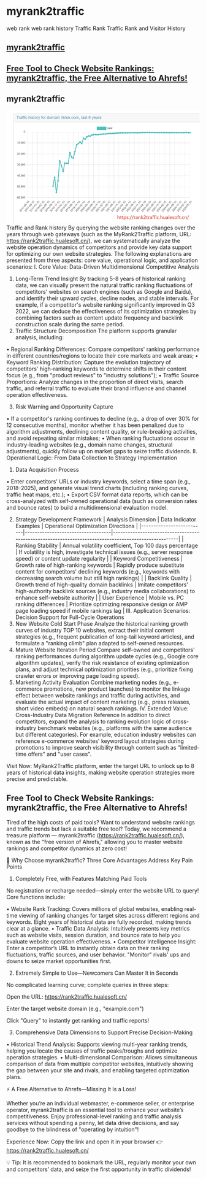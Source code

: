 # myrank2traffic
web rank web rank history Traffic Rank Traffic Rank and Visitor History 


## [myrank2traffic](#myrank2traffic)

## [Free Tool to Check Website Rankings: myrank2traffic, the Free Alternative to Ahrefs!](#free_Tool_to_Check_Website_Rankings)


<a name="myrank2traffic"></a>
## myrank2traffic 



![image](rank2traffic.hualesoft.cn-img.png)
Traffic and Rank history 
By querying the website ranking changes over the years through web gateways (such as the MyRank2Traffic platform, URL: https://rank2traffic.hualesoft.cn/), we can systematically analyze the website operation dynamics of competitors and provide key data support for optimizing our own website strategies. The following explanations are presented from three aspects: core value, operational logic, and application scenarios:
I. Core Value: Data-Driven Multidimensional Competitive Analysis
1.	Long-Term Trend Insight
By tracking 5-8 years of historical ranking data, we can visually present the natural traffic ranking fluctuations of competitors' websites on search engines (such as Google and Baidu), and identify their upward cycles, decline nodes, and stable intervals. For example, if a competitor's website ranking significantly improved in Q3 2022, we can deduce the effectiveness of its optimization strategies by combining factors such as content update frequency and backlink construction scale during the same period.
2.	Traffic Structure Decomposition
The platform supports granular analysis, including:


•	Regional Ranking Differences: Compare competitors' ranking performance in different countries/regions to locate their core markets and weak areas;
•	Keyword Ranking Distribution: Capture the evolution trajectory of competitors' high-ranking keywords to determine shifts in their content focus (e.g., from "product reviews" to "industry solutions");
•	Traffic Source Proportions: Analyze changes in the proportion of direct visits, search traffic, and referral traffic to evaluate their brand influence and channel operation effectiveness.


3.	Risk Warning and Opportunity Capture


•	If a competitor's ranking continues to decline (e.g., a drop of over 30% for 12 consecutive months), monitor whether it has been penalized due to algorithm adjustments, declining content quality, or rule-breaking activities, and avoid repeating similar mistakes;
•	When ranking fluctuations occur in industry-leading websites (e.g., domain name changes, structural adjustments), quickly follow up on market gaps to seize traffic dividends.
II. Operational Logic: From Data Collection to Strategy Implementation
1.	Data Acquisition Process


•	Enter competitors' URLs or industry keywords, select a time span (e.g., 2018-2025), and generate visual trend charts (including ranking curves, traffic heat maps, etc.);
•	Export CSV format data reports, which can be cross-analyzed with self-owned operational data (such as conversion rates and bounce rates) to build a multidimensional evaluation model.


2.	Strategy Development Framework
| Analysis Dimension | Data Indicator Examples | Operational Optimization Directions |
|--------------------------|-----------------------------------|-----------------------------------------------------------------------------------------------------|
| Ranking Stability | Annual volatility coefficient, Top 100 days percentage | If volatility is high, investigate technical issues (e.g., server response speed) or content update regularity |
| Keyword Competitiveness | Growth rate of high-ranking keywords | Rapidly produce substitute content for competitors' declining keywords (e.g., keywords with decreasing search volume but still high rankings) |
| Backlink Quality | Growth trend of high-quality domain backlinks | Imitate competitors' high-authority backlink sources (e.g., industry media collaborations) to enhance self-website authority |
| User Experience | Mobile vs. PC ranking differences | Prioritize optimizing responsive design or AMP page loading speed if mobile rankings lag |
III. Application Scenarios: Decision Support for Full-Cycle Operations
1.	New Website Cold Start Phase
Analyze the historical ranking growth curves of industry TOP 10 websites, extract their initial content strategies (e.g., frequent publication of long-tail keyword articles), and formulate a "ranking climb" plan adapted to self-owned resources.
2.	Mature Website Iteration Period
Compare self-owned and competitors' ranking performances during algorithm update cycles (e.g., Google core algorithm updates), verify the risk resistance of existing optimization plans, and adjust technical optimization priorities (e.g., prioritize fixing crawler errors or improving page loading speed).
3.	Marketing Activity Evaluation
Combine marketing nodes (e.g., e-commerce promotions, new product launches) to monitor the linkage effect between website rankings and traffic during activities, and evaluate the actual impact of content marketing (e.g., press releases, short video embeds) on natural search rankings.
IV. Extended Value: Cross-Industry Data Migration Reference
In addition to direct competitors, expand the analysis to ranking evolution logic of cross-industry benchmark websites (e.g., platforms with the same audience but different categories). For example, education industry websites can reference e-commerce websites' keyword layout strategies during promotions to improve search visibility through content such as "limited-time offers" and "user cases".

Visit Now: MyRank2Traffic platform, enter the target URL to unlock up to 8 years of historical data insights, making website operation strategies more precise and predictable.



<a name="free_Tool_to_Check_Website_Rankings"></a>
## Free Tool to Check Website Rankings: myrank2traffic, the Free Alternative to Ahrefs!

Tired of the high costs of paid tools? Want to understand website rankings and traffic trends but lack a suitable free tool? Today, we recommend a treasure platform — myrank2traffic (https://rank2traffic.hualesoft.cn/), known as the "free version of Ahrefs," allowing you to master website rankings and competitor dynamics at zero cost!

🌟 Why Choose myrank2traffic? Three Core Advantages Address Key Pain Points

1. Completely Free, with Features Matching Paid Tools

No registration or recharge needed—simply enter the website URL to query! Core functions include:

• Website Rank Tracking: Covers millions of global websites, enabling real-time viewing of ranking changes for target sites across different regions and keywords. Eight years of historical data are fully recorded, making trends clear at a glance.
• Traffic Data Analysis: Intuitively presents key metrics such as website visits, session duration, and bounce rate to help you evaluate website operation effectiveness.
• Competitor Intelligence Insight: Enter a competitor’s URL to instantly obtain data on their ranking fluctuations, traffic sources, and user behavior. "Monitor" rivals’ ups and downs to seize market opportunities first.

2. Extremely Simple to Use—Newcomers Can Master It in Seconds

No complicated learning curve; complete queries in three steps:

Open the URL: https://rank2traffic.hualesoft.cn/

Enter the target website      domain (e.g., "example.com")

Click "Query"      to instantly get ranking and traffic reports!

3. Comprehensive Data Dimensions to Support Precise Decision-Making

• Historical Trend Analysis: Supports viewing multi-year ranking trends, helping you locate the causes of traffic peaks/troughs and optimize operation strategies.
• Multi-dimensional Comparison: Allows simultaneous comparison of data from multiple competitor websites, intuitively showing the gap between your site and rivals, and enabling targeted optimization plans.

⚡ A Free Alternative to Ahrefs—Missing It Is a Loss!

Whether you’re an individual webmaster, e-commerce seller, or enterprise operator, myrank2traffic is an essential tool to enhance your website’s competitiveness. Enjoy professional-level ranking and traffic analysis services without spending a penny, let data drive decisions, and say goodbye to the blindness of "operating by intuition"!

Experience Now: Copy the link and open it in your browser
👉 https://rank2traffic.hualesoft.cn/

💡 Tip: It is recommended to bookmark the URL, regularly monitor your own and competitors’ data, and seize the first opportunity in traffic dividends!



 



